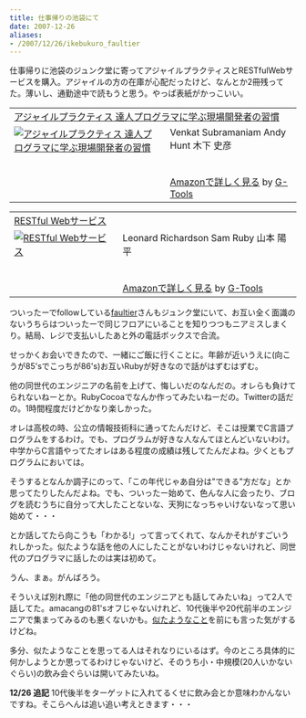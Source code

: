 ```yaml
---
title: 仕事帰りの池袋にて
date: 2007-12-26
aliases:
- /2007/12/26/ikebukuro_faultier
---
```

仕事帰りに池袋のジュンク堂に寄ってアジャイルプラクティスとRESTfulWebサービスを購入。アジャイルの方の在庫が心配だったけど、なんとか2冊残ってた。薄いし、通勤途中で読もうと思う。やっぱ表紙がかっこいい。

<table class="g-tools_table"><tr><td colspan="2"><span class="g-tools_title"><a href="http://www.amazon.co.jp/exec/obidos/ASIN/4274066940/ukstudio0c-22/" target="_top">アジャイルプラクティス 達人プログラマに学ぶ現場開発者の習慣</a></span></td></tr><tr><td valign="top"><span class="g-tools_img"><a href="http://www.amazon.co.jp/exec/obidos/ASIN/4274066940/ukstudio0c-22/" target="_top"><img src="http://ecx.images-amazon.com/images/I/31paqWCAEVL.jpg"  alt="アジャイルプラクティス 達人プログラマに学ぶ現場開発者の習慣" /></a></span></td><td valign="top"><span class="g-tools_body">Venkat Subramaniam Andy Hunt 木下 史彦 <br /><br /><br /><a href="http://www.amazon.co.jp/exec/obidos/ASIN/4274066940/ukstudio0c-22/" target="_top">Amazonで詳しく見る</a></span><span class="g-tools_by"> by <a href="http://www.goodpic.com/mt/aws/index.html" >G-Tools</a></span></td></tr></table>

<table class="g-tools_table"><tr><td colspan="2"><span class="g-tools_title"><a href="http://www.amazon.co.jp/exec/obidos/ASIN/4873113539/ukstudio0c-22/" target="_top">RESTful Webサービス</a></span></td></tr><tr><td valign="top"><span class="g-tools_img"><a href="http://www.amazon.co.jp/exec/obidos/ASIN/4873113539/ukstudio0c-22/" target="_top"><img src="http://ecx.images-amazon.com/images/I/21RXsMNvdwL.jpg"  alt="RESTful Webサービス" /></a></span></td><td valign="top"><span class="g-tools_body">Leonard Richardson Sam Ruby 山本 陽平 <br /><br /><br /><a href="http://www.amazon.co.jp/exec/obidos/ASIN/4873113539/ukstudio0c-22/" target="_top">Amazonで詳しく見る</a></span><span class="g-tools_by"> by <a href="http://www.goodpic.com/mt/aws/index.html" >G-Tools</a></span></td></tr></table>

ついったーでfollowしている<a href="http://twitter.com/faultier">faultier</a>さんもジュンク堂にいて、お互い全く面識のないうちらはついったーで同じフロアにいることを知りつつもニアミスしまくり。結局、レジで支払いしたあと外の電話ボックスで合流。

せっかくお会いできたので、一緒にご飯に行くことに。年齢が近いうえに(向こうが85'sでこっちが86's)お互いRubyが好きなので話がはずむはずむ。

他の同世代のエンジニアの名前を上げて、悔しいだのなんだの。オレらも負けてられないねーとか。RubyCocoaでなんか作ってみたいねーだの。Twitterの話だの。1時間程度だけどかなり楽しかった。

オレは高校の時、公立の情報技術科に通ってたんだけど、そこは授業でC言語プログラムをするわけ。でも、プログラムが好きな人なんてほとんどいないわけ。中学からC言語やってたオレはある程度の成績は残してたんだよね。少くともプログラムにおいては。

そうするとなんか調子にのって、「この年代じゃあ自分は"できる"方だな」とか思ってたりしたんだよね。でも、ついったー始めて、色んな人に会ったり、ブログを読むうちに自分って大したことないな、天狗になっちゃいけないなって思い始めて・・・

とか話してたら向こうも「わかる!」って言ってくれて、なんかそれがすごいうれしかった。似たような話を他の人にしたことがないわけじゃないけれど、同世代のプログラマに話したのは実は初めて。

うん、まぁ。がんばろう。

そういえば別れ際に「他の同世代のエンジニアとも話してみたいね」って2人で話してた。amacangの81'sオフじゃないけれど、10代後半や20代前半のエンジニアで集まってみるのも悪くないかも。<a href="http://uk-studio.net/2007/11/30/1986_engineer/">似たようなこと</a>を前にも言った気がするけどね。

多分、似たようなことを思ってる人はそれなりにいるはず。今のところ具体的に何かしようとか思ってるわけじゃないけど、そのうち小・中規模(20人いかないぐらい)の飲み会ぐらいは開いてみたいね。

<strong>12/26 追記</strong>
10代後半をターゲットに入れてるくせに飲み会とか意味わかんないですね。そこらへんは追い追い考えときます・・・